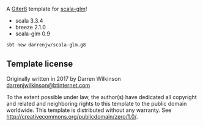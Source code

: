 A [Giter8](http://www.foundweekends.org/giter8/) template for [scala-glm](https://github.com/darrenjw/scala-glm)!

* scala 3.3.4
* breeze 2.1.0
* scala-glm 0.9

```bash
sbt new darrenjw/scala-glm.g8
```

Template license
----------------
Originally written in 2017 by Darren Wilkinson darrenjwilkinson@btinternet.com

To the extent possible under law, the author(s) have dedicated all copyright and related
and neighboring rights to this template to the public domain worldwide.
This template is distributed without any warranty. See <http://creativecommons.org/publicdomain/zero/1.0/>.

[g8]: http://www.foundweekends.org/giter8/
